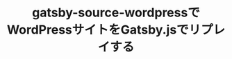 ---
title: "gatsby-source-wordpressでWordPressサイトをGatsby.jsでリプレイする"
emoji: "👾"
type: "tech" # tech: 技術記事 / idea: アイデア
topics: ["Gatsby.js", "WordPress", "JavaScript"]
published: false
---